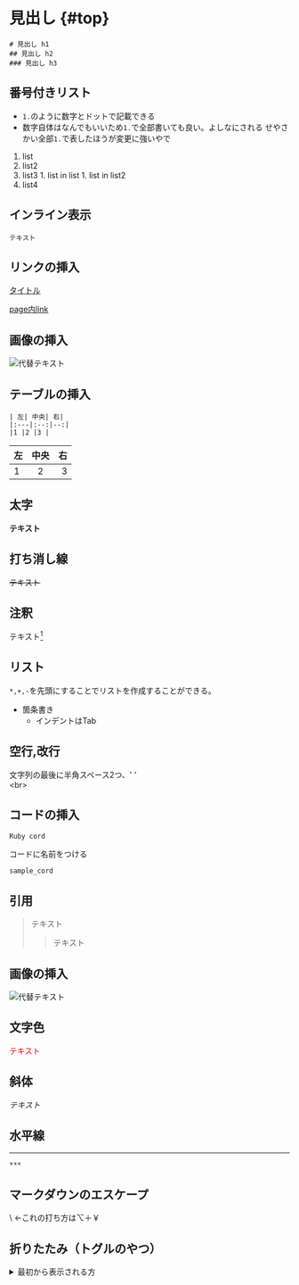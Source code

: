 # 見出し {#top}
  ```
  # 見出し h1 
  ## 見出し h2  
  ### 見出し h3  
  ```

## 番号付きリスト
  - `1.`のように数字とドットで記載できる
  - 数字自体はなんでもいいため`1.`で全部書いても良い。よしなにされる  せやさかい全部`1.`で表したほうが変更に強いやで
  
  1. list
  1. list2
  1. list3
    1. list in list
    1. list in list2
  1. list4

## インライン表示
`テキスト`

## リンクの挿入
[タイトル](URL)

[page内link](#top)

## 画像の挿入
![代替テキスト](URL "タイトル")

## テーブルの挿入
```
| 左| 中央| 右|
|:---|:--:|--:|
|1 |2 |3 |
```

|左| 中央| 右|
|:---|:--:|--:|
|1 |2 |3 |

## 太字
**テキスト**

## 打ち消し線
~~テキスト~~

## 注釈
テキスト[^1]
[^1]: 注釈内容

## リスト
`*,+,-`を先頭にすることでリストを作成することができる。
- 箇条書き
  - インデントはTab

## 空行,改行
文字列の最後に半角スペース2つ、'  '  
\<br>

## コードの挿入
``` Ruby cord ```

コードに名前をつける
```ruby:ruby.rb
sample_cord
```

## 引用
> テキスト
>> テキスト

## 画像の挿入
<image width="数値" alt="代替テキスト" src="URL">

## 文字色
<font color="Red">テキスト</font>

## 斜体
*テキスト*

## 水平線
***
```
***
```

## マークダウンのエスケープ
\ ←これの打ち方は⌥＋￥

## 折りたたみ（トグルのやつ）
<details><summary>最初から表示される方</summary>
中に格納される方
</datails>
